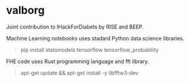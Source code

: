 # valborg

Joint contribution to IHackForDiabets by RISE and BEEP.

Machine Learning notebooks uses stadard Python data science libraries.
> pip install statsmodels tensorflow tensorflow_probability

FHE code uses Rust programming language and fft library.
> apt-get update && apt-get install -y libfftw3-dev

